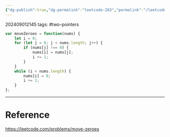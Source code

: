 ```yaml
---
{"dg-publish":true,"dg-permalink":"leetcode-283","permalink":"/leetcode-283/"}
---
```


202409012145
tags: #two-pointers 

```js
var moveZeroes = function(nums) {
	let i = 0;
	for (let j = 0; j < nums.length; j++) {
		if (nums[j] !== 0) {
			nums[i] = nums[j];
			i += 1;
		}
	}
	while (i < nums.length) {
		nums[i] = 0;
		i += 1;
	}
};
```

---
# Reference

https://leetcode.com/problems/move-zeroes